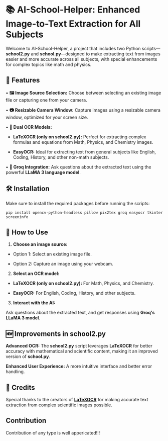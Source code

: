
# **📚 AI-School-Helper: Enhanced Image-to-Text Extraction for All Subjects**

Welcome to AI-School-Helper, a project that includes two Python scripts—**school2.py** and **school.py**—designed to make extracting text from images easier and more accurate across all subjects, with special enhancements for complex topics like math and physics.

## **🚀 Features**

• **🖼️ Image Source Selection:** Choose between selecting an existing image file or capturing one from your camera.

• **📷 Resizable Camera Window:** Capture images using a resizable camera window, optimized for your screen size.

• **🧠 Dual OCR Models:**

- **LaTeXOCR (only on school2.py):** Perfect for extracting complex formulas and equations from Math, Physics, and Chemistry images.

- **EasyOCR:** Ideal for extracting text from general subjects like English, Coding, History, and other non-math subjects.

• **🤖 Groq Integration:** Ask questions about the extracted text using the powerful **LLaMA 3 language model**.
## **🛠️ Installation**

Make sure to install the required packages before running the scripts:

    pip install opencv-python-headless pillow pix2tex groq easyocr tkinter screeninfo



## **📄 How to Use**

1.  **Choose an image source:**


- Option 1: Select an existing image file.

- Option 2: Capture an image using your webcam.

2. **Select an OCR model:**

- **LaTeXOCR (only on school2.py):** For Math, Physics, and Chemistry. 

- **EasyOCR:** For English, Coding, History, and other subjects.

3. **Interact with the AI:**

Ask questions about the extracted text, and get responses using **Groq's LLaMA 3 model**.
## **🆕 Improvements in school2.py**

**Advanced OCR:** The **school2.py** script leverages **LaTeXOCR** for better accuracy with mathematical and scientific content, making it an improved version of **school.py**.

**Enhanced User Experience:** A more intuitive interface and better error handling.

## **👏 Credits**

Special thanks to the creators of [**LaTeXOCR**]([url](https://github.com/lukas-blecher/LaTeX-OCR)) for making accurate text extraction from complex scientific images possible.

## **Contribution**

Contribution of any type is well appericated!!!
